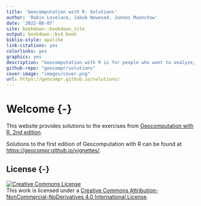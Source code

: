 ```yaml
--- 
title: 'Geocomputation with R: Solutions'
author: 'Robin Lovelace, Jakub Nowosad, Jannes Muenchow'
date: '2022-08-07'
site: bookdown::bookdown_site
output: bookdown::bs4_book
biblio-style: apalike
link-citations: yes
colorlinks: yes
graphics: yes
description: "Geocomputation with R is for people who want to analyze, visualize and model geographic data with open source software. It is based on R, a statistical programming language that has powerful data processing, visualization, and geospatial capabilities. The book equips you with the knowledge and skills to tackle a wide range of issues manifested in geographic data, including those with scientific, societal, and environmental implications. This book will interest people from many backgrounds, especially Geographic Information Systems (GIS) users interested in applying their domain-specific knowledge in a powerful open source language for data science, and R users interested in extending their skills to handle spatial data."
github-repo: "geocompr/solutions"
cover-image: "images/cover.png"
url: https://geocompr.github.io/solutions/
---
```


# Welcome {-}

This website provides solutions to the exercises from [Geocomputation with R, 2nd edition](https://geocompr.robinlovelace.net/).

Solutions to the first edition of Geocomputation with R can be found at https://geocompr.github.io/vignettes/.

## License {-}

<a rel="license" href="http://creativecommons.org/licenses/by-nc-nd/4.0/"><img alt="Creative Commons License" style="border-width:0" src="https://i.creativecommons.org/l/by-nc-nd/4.0/88x31.png" /></a><br />This work is licensed under a <a rel="license" href="http://creativecommons.org/licenses/by-nc-nd/4.0/">Creative Commons Attribution-NonCommercial-NoDerivatives 4.0 International License</a>.
